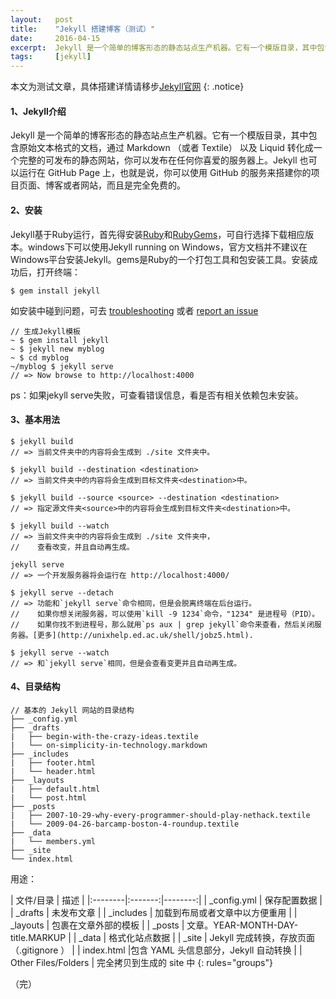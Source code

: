 ```yaml
---
layout:   post
title:    "Jekyll 搭建博客（测试）"
date:     2016-04-15
excerpt:  Jekyll 是一个简单的博客形态的静态站点生产机器。它有一个模版目录，其中包含原始文本格式的文档，通过 Markdown （或者 Textile） 以及 Liquid 转化成一个完整的可发布的静态网站，你可以发布在任何你喜爱的服务器上。
tags:     [jekyll]
---
```


本文为测试文章，具体搭建详情请移步[Jekyll官网](http://jekyll.com.cn/docs/home/)
{: .notice}

#### 1、Jekyll介绍
Jekyll 是一个简单的博客形态的静态站点生产机器。它有一个模版目录，其中包含原始文本格式的文档，通过 Markdown （或者 Textile） 以及 Liquid 转化成一个完整的可发布的静态网站，你可以发布在任何你喜爱的服务器上。Jekyll 也可以运行在 GitHub Page 上，也就是说，你可以使用 GitHub 的服务来搭建你的项目页面、博客或者网站，而且是完全免费的。

#### 2、安装
Jekyll基于Ruby运行，首先得安装[Ruby](https://www.ruby-lang.org/en/downloads/)和[RubyGems](https://rubygems.org/pages/download)，可自行选择下载相应版本。windows下可以使用Jekyll running on Windows，官方文档并不建议在Windows平台安装Jekyll。gems是Ruby的一个打包工具和包安装工具。安装成功后，打开终端：
```
$ gem install jekyll
```
如安装中碰到问题，可去 [troubleshooting](http://jekyll.com.cn/docs/troubleshooting/) 或者 [report an issue](https://github.com/jekyll/jekyll/issues/new) 

```
// 生成Jekyll模板
~ $ gem install jekyll
~ $ jekyll new myblog
~ $ cd myblog
~/myblog $ jekyll serve
// => Now browse to http://localhost:4000
```
ps：如果jekyll serve失败，可查看错误信息，看是否有相关依赖包未安装。
#### 3、基本用法
```
$ jekyll build
// => 当前文件夹中的内容将会生成到 ./site 文件夹中。

$ jekyll build --destination <destination>
// => 当前文件夹中的内容将会生成到目标文件夹<destination>中。

$ jekyll build --source <source> --destination <destination>
// => 指定源文件夹<source>中的内容将会生成到目标文件夹<destination>中。

$ jekyll build --watch
// => 当前文件夹中的内容将会生成到 ./site 文件夹中，
//    查看改变，并且自动再生成。

jekyll serve
// => 一个开发服务器将会运行在 http://localhost:4000/

$ jekyll serve --detach
// => 功能和`jekyll serve`命令相同，但是会脱离终端在后台运行。
//    如果你想关闭服务器，可以使用`kill -9 1234`命令，"1234" 是进程号（PID）。
//    如果你找不到进程号，那么就用`ps aux | grep jekyll`命令来查看，然后关闭服务器。[更多](http://unixhelp.ed.ac.uk/shell/jobz5.html).

$ jekyll serve --watch
// => 和`jekyll serve`相同，但是会查看变更并且自动再生成。
```
#### 4、目录结构
```
// 基本的 Jekyll 网站的目录结构
├── _config.yml
├── _drafts
|   ├── begin-with-the-crazy-ideas.textile
|   └── on-simplicity-in-technology.markdown
├── _includes
|   ├── footer.html
|   └── header.html
├── _layouts
|   ├── default.html
|   └── post.html
├── _posts
|   ├── 2007-10-29-why-every-programmer-should-play-nethack.textile
|   └── 2009-04-26-barcamp-boston-4-roundup.textile
├── _data
|   └── members.yml
├── _site
└── index.html
```
用途：

| 文件/目录 | 描述 |
|:--------|:-------:|--------:|
| _config.yml | 保存配置数据 |
| _drafts | 未发布文章 |
| _includes | 加载到布局或者文章中以方便重用 |
| _layouts | 包裹在文章外部的模板 |
| _posts | 文章。YEAR-MONTH-DAY-title.MARKUP |
| _data | 格式化站点数据 |
| _site | Jekyll 完成转换，存放页面（.gitignore ） |
| index.html  |包含 YAML 头信息部分，Jekyll 自动转换 |
| Other Files/Folders | 完全拷贝到生成的 site 中 
{: rules="groups"}

（完）
